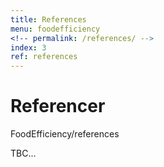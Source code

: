 ```yaml
---
title: References
menu: foodefficiency
<!-- permalink: /references/ -->
index: 3
ref: references
---
```


# Referencer
FoodEfficiency/references

TBC...
